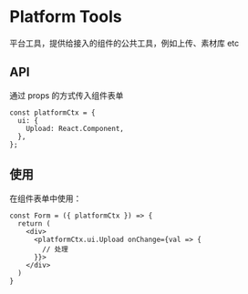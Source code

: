 # Platform Tools

平台工具，提供给接入的组件的公共工具，例如上传、素材库 etc

## API

通过 props 的方式传入组件表单

```tsx
const platformCtx = {
  ui: {
    Upload: React.Component,
  },
};
```

## 使用

在组件表单中使用：

```tsx
const Form = ({ platformCtx }) => {
  return (
    <div>
      <platformCtx.ui.Upload onChange={val => {
        // 处理
      }}>
    </div>
  )
}
```
